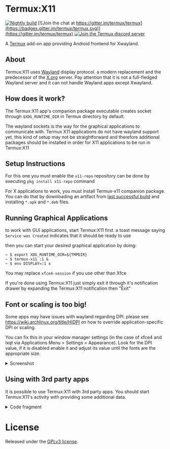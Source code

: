 
# Termux:X11

[![Nightly build](https://github.com/termux/termux-x11/actions/workflows/debug_build.yml/badge.svg?branch=master)](https://github.com/termux/termux-x11/actions/workflows/debug_build.yml) [![Join the chat at https://gitter.im/termux/termux](https://badges.gitter.im/termux/termux.svg)](https://gitter.im/termux/termux) [![Join the Termux discord server](https://img.shields.io/discord/641256914684084234?label=&logo=discord&logoColor=ffffff&color=5865F2)](https://discord.gg/HXpF69X)

A [Termux](https://termux.com) add-on app providing Android frontend for Xwayland.

## About
Termux:X11 uses [Wayland](https://wayland.freedesktop.org/) display protocol. a modern replacement and the predecessor of the [X.org](https://www.x.org/wiki) server.
Pay attention that it is not a full-fledged Wayland server and it can not handle Wayland apps except Xwayland.

## How does it work?
The Termux:X11 app's companion package executable creates socket through `$XDG_RUNTIME_DIR` in Termux directory by default.

The wayland sockets is the way for the graphical applications to communicate with. Termux X11 applications do not have wayland support yet, this kind of setup may not be straightforward and therefore additional packages should be installed in order for X11 applications to be run in Termux:X11

## Setup Instructions
For this one you must enable the `x11-repo` repository can be done by executing `pkg install x11-repo` command

For X applications to work, you must install Termux-x11 companion package. You can do that by downloading an artifact from [last successful build](https://github.com/termux/termux-x11/actions/workflows/debug_build.yml) and installing `*.apk` and `*.deb` files.

## Running Graphical Applications
to work with GUI applications, start Termux:X11 first. a toast message saying `Service was Created` indicates that it should be ready to use

then you can start your desired graphical application by doing:
```
~ $ export XDG_RUNTIME_DIR=${TMPDIR}
~ $ termux-x11 :1 &
~ $ env DISPLAY=:1 x
```
You may replace `xfce4-session` if you use other than Xfce

If you're done using Termux:X11 just simply exit it through it's notification drawer by expanding the Termux:X11 notification then "Exit"

## Font or scaling is too big!
Some apps may have issues with wayland regarding DPI. please see https://wiki.archlinux.org/title/HiDPI on how to override application-specific DPI or scaling.

You can fix this in your window manager settings (in the case of xfce4 and lxqt via Applications Menu > Settings > Appearance). Look for the DPI value, if it is disabled enable it and adjust its value until the fonts are the appropriate size.
<details>
<summary> Screenshot </summary>

![image](./img/dpi-scale.png) 
</details>

## Using with 3rd party apps
It is possible to use Termux:X11 with 3rd party apps.
You should start Termux:X11's activity with providing some additional data.

<details>
<summary> Code fragment </summary>

```
import android.os.ParcelFileDescriptor;
import android.os.RemoteException;
import com.termux.x11.common.ITermuxX11Internal;
...
private final String TermuxX11ComponentName = "com.termux.x11/.TermuxX11StarterReceiver";

private void startTermuxX11() {
    Service svc = new Service();
    Bundle bundle = new Bundle();
    bundle.putBinder("", svc);

    Intent intent = new Intent();
    intent.putExtra("com.termux.x11.starter", bundle);
    ComponentName cn = ComponentName.unflattenFromString(TermuxX11ComponentName);
    if (cn == null)
        throw new IllegalArgumentException("Bad component name: " + TermuxX11ComponentName);

    intent.setComponent(cn);

    intent.addFlags(Intent.FLAG_ACTIVITY_CLEAR_TOP|
                Intent.FLAG_ACTIVITY_SINGLE_TOP);
}

class Service extends ITermuxX11Internal.Stub {
    @Override
    public ParcelFileDescriptor getWaylandFD() throws RemoteException {
        /*
         * nativeObtainWaylandFd() should create wayland-0
         * socket in your $XDG_RUNTIME_DIR and return it's
         * fd. You should not "listen()" this socket.
         */
        int fd = nativeObtainWaylandFd();
        return ParcelFileDescriptor.adoptFd(fd);
    }

    @Override
    public ParcelFileDescriptor getLogFD() throws RemoteException {
        /*
         * nativeObtainLogFd() should create file that should
         * contain log. Pay attention that if you choose tty/pty
         * or fifo file Android will not allow writing it.
         * You can use `pipe` system call to create pipe.
         * Do not forget to change it's mode with `fchmod`.
         */
        int fd = nativeObtainLogFd();
        return ParcelFileDescriptor.adoptFd(fd);
    }

    @Override
    public void finish() throws RemoteException {
        /*
         * Termux:X11 cals this function to to notify calling
         * process that init stage was completed
         * successfully.
         */
    }
}
```
</details>

# License
Released under the [GPLv3 license](https://www.gnu.org/licenses/gpl-3.0.html).
